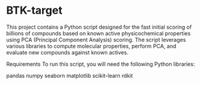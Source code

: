 # BTK-target
This project contains a Python script designed for the fast initial scoring of billions of compounds based on known active physicochemical properties using PCA (Principal Component Analysis) scoring. The script leverages various libraries to compute molecular properties, perform PCA, and evaluate new compounds against known actives.

Requirements
To run this script, you will need the following Python libraries:

pandas
numpy
seaborn
matplotlib
scikit-learn
rdkit
